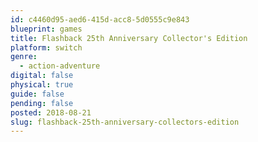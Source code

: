 ```yaml
---
id: c4460d95-aed6-415d-acc8-5d0555c9e843
blueprint: games
title: Flashback 25th Anniversary Collector's Edition
platform: switch
genre:
  - action-adventure
digital: false
physical: true
guide: false
pending: false
posted: 2018-08-21
slug: flashback-25th-anniversary-collectors-edition
---
```

